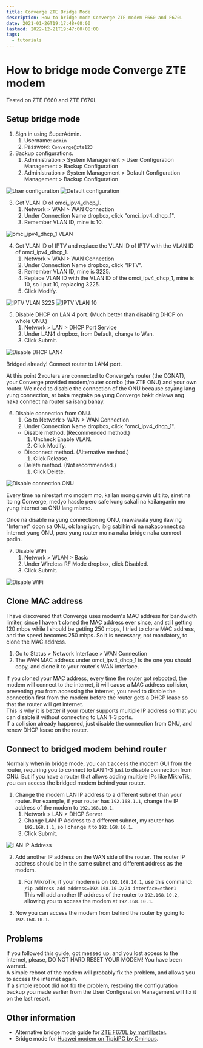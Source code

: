 ```yaml
---
title: Converge ZTE Bridge Mode
description: How to bridge mode Converge ZTE modem F660 and F670L
date: 2021-01-26T19:17:48+08:00
lastmod: 2022-12-21T19:47:00+08:00
tags:
  - tutorials
---
```

# How to bridge mode Converge ZTE modem
Tested on ZTE F660 and ZTE F670L

## Setup bridge mode

1. Sign in using SuperAdmin.
   1. Username: `admin`
   2. Password: `Converge@zte123`
2. Backup configurations.
   1. Administration > System Management > User Configuration Management > Backup Configuration
   2. Administration > System Management > Default Configuration Management > Backup Configuration

![User configuration](User-configuration.png)
![Default configuration](Default-configuration.png)

3. Get VLAN ID of omci_ipv4_dhcp_1.
   1. Network > WAN > WAN Connection
   2. Under Connection Name dropbox, click "omci_ipv4_dhcp_1".
   3. Remember VLAN ID, mine is 10.

![omci_ipv4_dhcp_1 VLAN](omci_ipv4_dhcp_1-VLAN.png)

4. Get VLAN ID of IPTV and replace the VLAN ID of IPTV with the VLAN ID of omci_ipv4_dhcp_1.
   1. Network > WAN > WAN Connection
   2. Under Connection Name dropbox, click "IPTV".
   3. Remember VLAN ID, mine is 3225.
   4. Replace VLAN ID with the VLAN ID of the omci_ipv4_dhcp_1, mine is 10, so I put 10, replacing 3225.
   5. Click Modify.

![IPTV VLAN 3225](IPTV-VLAN-3225.png)
![IPTV VLAN 10](IPTV-VLAN-10.png)

5. Disable DHCP on LAN 4 port. (Much better than disabling DHCP on whole ONU.)
   1. Network > LAN > DHCP Port Service
   2. Under LAN4 dropbox, from Default, change to Wan.
   3. Click Submit.

![Disable DHCP LAN4](Disable-DHCP-LAN4.png)

Bridged already! Connect router to LAN4 port.

At this point 2 routers are connected to Converge's router (the CGNAT), your Converge provided modem/router combo (the ZTE ONU) and your own router. We need to disable the connection of the ONU because sayang lang yung connection, at baka magtaka pa yung Converge bakit dalawa ang naka connect na router sa isang bahay.

6. Disable connection from ONU.
   1. Go to Network > WAN > WAN Connection
   2. Under Connection Name dropbox, click "omci_ipv4_dhcp_1".
   * Disable method. (Recommended method.)
      1. Uncheck Enable VLAN.
      2. Click Modify.
   * Disconnect method. (Alternative method.)
      1. Click Release.
   * Delete method. (Not recommended.)
      1. Click Delete.

![Disable connection ONU](Disable-connection-ONU.png)

Every time na nirestart mo modem mo, kailan mong gawin ulit ito, sinet na ito ng Converge, medyo hassle pero safe kung sakali na kailanganin mo yung internet sa ONU lang mismo.

Once na disable na yung connection ng ONU, mawawala yung ilaw ng "Internet" doon sa ONU, ok lang iyon, ibig sabihin di na nakaconnect sa internet yung ONU, pero yung router mo na naka bridge naka connect padin.

7. Disable WiFi
   1. Network > WLAN > Basic
   2. Under Wireless RF Mode dropbox, click Disabled.
   3. Click Submit.

![Disable WiFi](Disable-WiFi.png)

## Clone MAC address
I have discovered that Converge uses modem's MAC address for bandwidth limiter, since I haven't cloned the MAC address ever since, and still getting 120 mbps while I should be getting 250 mbps, I tried to clone MAC address, and the speed becomes 250 mbps. So it is necessary, not mandatory, to clone the MAC address.

1. Go to Status > Network Interface > WAN Connection
2. The WAN MAC address under omci_ipv4_dhcp_1 is the one you should copy, and clone it to your router's WAN interface.

If you cloned your MAC address, every time the router got rebooted, the modem will connect to the internet, it will cause a MAC address collision, preventing you from accessing the internet, you need to disable the connection first from the modem before the router gets a DHCP lease so that the router will get internet.\
This is why it is better if your router supports multiple IP address so that you can disable it without connecting to LAN 1-3 ports.\
If a collision already happened, just disable the connection from ONU, and renew DHCP lease on the router.

## Connect to bridged modem behind router
Normally when in bridge mode, you can't access the modem GUI from the router, requiring you to connect to LAN 1-3 just to disable connection from ONU. But if you have a router that allows adding multiple IPs like MikroTik, you can access the bridged modem behind your router.

1. Change the modem LAN IP address to a different subnet than your router. For example, if your router has `192.168.1.1`, change the IP address of the modem to `192.168.10.1`.
   1. Network > LAN > DHCP Server
   2. Change LAN IP Address to a different subnet, my router has `192.168.1.1`, so I change it to `192.168.10.1`.
   3. Click Submit.

![LAN IP Address](LAN-IP-Address.png)

2. Add another IP address on the WAN side of the router. The router IP address should be in the same subnet and different address as the modem.
   1. For MikroTik, if your modem is on `192.168.10.1`, use this command:\
   `/ip address add address=192.168.10.2/24 interface=ether1`\
   This will add another IP address of the router to `192.168.10.2`, allowing you to access the modem at `192.168.10.1`.

3. Now you can access the modem from behind the router by going to `192.168.10.1`.

## Problems
If you followed this guide, got messed up, and you lost access to the internet, please, DO NOT HARD RESET YOUR MODEM! You have been warned.\
A simple reboot of the modem will probably fix the problem, and allows you to access the internet again.\
If a simple reboot did not fix the problem, restoring the configuration backup you made earlier from the User Configuration Management will fix it on the last resort.

## Other information
* Alternative bridge mode guide for [ZTE F670L by marfillaster](https://gist.github.com/marfillaster/5cfdc5d2c9e0bed3d8979f07944c051a).
* Bridge mode for [Huawei modem on TipidPC by Ominous](https://tipidpc.com/viewtopic.php?tid=298525&page=468).